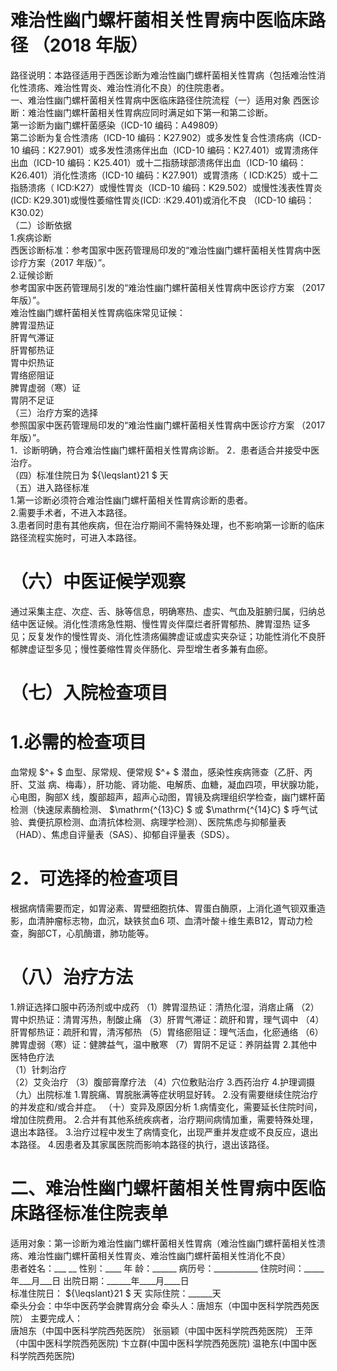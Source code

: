 # 难治性幽门螺杆菌相关性胃病中医临床路径 （2018 年版）  
路径说明：本路径适用于西医诊断为难治性幽门螺杆菌相关性胃病（包括难治性消化性溃疡、难治性胃炎、难治性消化不良）的住院患者。  
一、难治性幽门螺杆菌相关性胃病中医临床路径住院流程（一）适用对象 西医诊断：难治性幽门螺杆菌相关性胃病应同时满足如下第一和第二诊断。  
第一诊断为幽门螺杆菌感染（ICD-10 编码：A49809）  
第二诊断为复合性溃疡（ICD-10 编码：K27.902）或多发性复合性溃疡病（ICD-10 编码：K27.901）或多发性溃疡伴出血（ICD-10 编码：K27.401）或胃溃疡伴出血（ICD-10 编码：K25.401）或十二指肠球部溃疡伴出血（ICD-10 编码：K26.401）消化性溃疡（ICD-10 编码：K27.901）或胃溃疡（ ICD:K25）或十二指肠溃疡（ ICD:K27）或慢性胃炎（ICD-10 编码：K29.502）或慢性浅表性胃炎(ICD: K29.301)或慢性萎缩性胃炎(ICD: :K29.401)或消化不良 （ICD-10 编码：K30.02）  
（二）诊断依据  
1.疾病诊断  
西医诊断标准：参考国家中医药管理局印发的“难治性幽门螺杆菌相关性胃病中医诊疗方案（2017 年版）”。  
2.证候诊断  
参考国家中医药管理局引发的“难治性幽门螺杆菌相关性胃病中医诊疗方案
（2017 年版）”。  
难治性幽门螺杆菌相关性胃病临床常见证候：  
脾胃湿热证  
肝胃气滞证  
肝胃郁热证  
胃中炽热证  
胃络瘀阻证  
脾胃虚弱（寒）证  
胃阴不足证  
（三）治疗方案的选择  
参照国家中医药管理局印发的“难治性幽门螺杆菌相关性胃病中医诊疗方案
（2017 年版）”。  
1．诊断明确，符合难治性幽门螺杆菌相关性胃病诊断。 2．患者适合并接受中医治疗。  
（四）标准住院日为 ${\leqslant}21 $ 天  
（五）进入路径标准  
1.第一诊断必须符合难治性幽门螺杆菌相关性胃病诊断的患者。  
2.需要手术者，不进入本路径。  
3.患者同时患有其他疾病，但在治疗期间不需特殊处理，也不影响第一诊断的临床路径流程实施时，可进入本路径。  
# （六）中医证候学观察  
通过采集主症、次症、舌、脉等信息，明确寒热、虚实、气血及脏腑归属，归纳总结中医证候。消化性溃疡急性期、慢性胃炎伴糜烂者肝胃郁热、脾胃湿热 证多见；反复发作的慢性胃炎、消化性溃疡偏脾虚证或虚实夹杂证；功能性消化不良肝郁脾虚证型多见；慢性萎缩性胃炎伴肠化、异型增生者多兼有血瘀。  
# （七）入院检查项目  
# 1.必需的检查项目  
血常规 $^+ $ 血型、尿常规、便常规 $^+ $ 潜血，感染性疾病筛查（乙肝、丙肝、艾滋 病、梅毒），肝功能、肾功能、电解质、血糖，凝血四项，甲状腺功能，心电图，胸部X 线，腹部超声，超声心动图，胃镜及病理组织学检查，幽门螺杆菌检测（快速尿素酶检测、 $\mathrm{^{13}C} $ 或 $\mathrm{^{14}C} $ 呼气试验、粪便抗原检测、血清抗体检测、病理学检测）、医院焦虑与抑郁量表（HAD）、焦虑自评量表（SAS）、抑郁自评量表（SDS）。  
# 2．可选择的检查项目  
根据病情需要而定，如胃泌素、胃壁细胞抗体、胃蛋白酶原，上消化道气钡双重造影，血清肿瘤标志物，血沉，缺铁贫血6 项、血清叶酸＋维生素B12，胃动力检查，胸部CT，心肌酶谱，肺功能等。  
# （八）治疗方法  
1.辨证选择口服中药汤剂或中成药  （1）脾胃湿热证：清热化湿，消痞止痛 （2）胃中炽热证：清胃泻热，制酸止痛 （3）肝胃气滞证：疏肝和胃，理气调中 （4）肝胃郁热证：疏肝和胃，清泻郁热 （5）胃络瘀阻证：理气活血，化瘀通络 （6）脾胃虚弱（寒）证：健脾益气，温中散寒 （7）胃阴不足证：养阴益胃 2.其他中医特色疗法  
（1）针刺治疗  
（2）艾灸治疗 
（3）腹部膏摩疗法 
（4）穴位敷贴治疗 
 3.西药治疗 
 4.护理调摄 
 （九）出院标准 
1.胃脘痛、胃脘胀满等症状明显好转。 
2.没有需要继续住院治疗的并发症和/或合并症。 
（十）变异及原因分析 
1.病情变化，需要延长住院时间，增加住院费用。 
2.合并有其他系统疾病者，治疗期间病情加重，需要特殊处理，退出本路径。 
3.治疗过程中发生了病情变化，出现严重并发症或不良反应，退出本路径。
4.因患者及其家属医院而影响本路径的执行，退出该路径。  
# 二、难治性幽门螺杆菌相关性胃病中医临床路径标准住院表单  
适用对象：第一诊断为难治性幽门螺杆菌相关性胃病（难治性幽门螺杆菌相关性溃疡、难治性幽门螺杆菌相关性胃炎、难治性幽门螺杆菌相关性消化不良）  
患者姓名：___   __ 性别：____   年 龄：______   病历号：___________ 住院时间：_____年___月___日 出院日期：______年____月____日  
标准住院日： ${\leqslant}21 $ 天 实际住院：______天  
牵头分会：中华中医药学会脾胃病分会 牵头人：唐旭东（中国中医科学院西苑医院） 主要完成人：  
唐旭东（中国中医科学院西苑医院） 张丽颖（中国中医科学院西苑医院）  王萍（中国中医科学院西苑医院) 卞立群(中国中医科学院西苑医院) 温艳东(中国中医科学院西苑医院)  